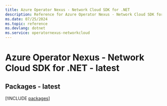 ```yaml
---
title: Azure Operator Nexus - Network Cloud SDK for .NET
description: Reference for Azure Operator Nexus - Network Cloud SDK for .NET
ms.date: 07/25/2024
ms.topic: reference
ms.devlang: dotnet
ms.service: operatornexus-networkcloud
---
```

# Azure Operator Nexus - Network Cloud SDK for .NET - latest
## Packages - latest
[!INCLUDE [packages](operator-nexus---network-cloud-index.md)]